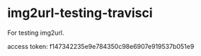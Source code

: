 # img2url-testing-travisci
For testing img2url.

access token: f147342235e9e784350c98e6907e919537b051e9
